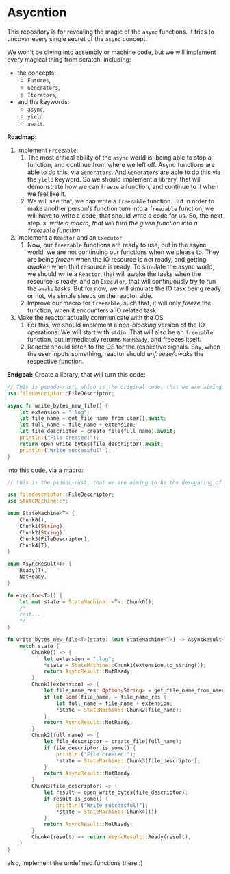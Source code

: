 # Asycntion

This repository is for revealing the magic of the `async` functions.
It tries to uncover every single secret of the `async` concept.

We won't be diving into assembly or machine code, but we will implement every magical thing from scratch, including:
- the concepts:
  - `Futures`,
  - `Generators`,
  - `Iterators`,
- and the keywords:
  - `async`,
  - `yield`
  - `await`.

**Roadmap:**
1. Implement `Freezable`:
   1. The most critical ability of the `async` world is: being able to stop a function, and continue from where we left off.
   Async functions are able to do this, via `Generators`. And `Generators` are able to do this via the `yield` keyword.
   So we should implement a library, that will demonstrate how we can `freeze` a function,
   and continue to it when we feel like it.
   2. We will see that, we can write a `freezable` function. But in order to make another person's function turn into a
   `freezable` function, we will have to write a code, that should write a code for us. So, the next step is:
   *write a macro, that will turn the given function into a `freezable` function*.
2. Implement a `Reactor` and an `Executor`
   1. Now, our `freezable` functions are ready to use, but in the async world,
   we are not continuing our functions when we please to.
   They are being *frozen* when the IO resource is not ready, and getting *awaken* when that resource is ready.
   To simulate the async world, we should write a `Reactor`, that will awake the tasks when the resource is ready,
   and an `Executor`, that will continuously try to run the `awake` tasks.
   But for now, we will simulate the IO task being ready or not, via simple sleeps on the reactor side.
   2. Improve our macro for `freezable`, such that, it will only *freeze* the function, when it encounters a IO related task.
3. Make the reactor actually communicate with the OS
   1. For this, we should implement a *non-blocking* version of the IO operations. We will start with `stdin`.
   That will also be an `freezable` function, but immediately returns `NonReady`, and freezes itself.
   2. Reactor should listen to the OS for the respective signals. Say, when the user inputs something,
   reactor should *unfreeze/awake* the respective function.



**Endgoal:**
Create a library, that will turn this code:
```rust
// This is psuedo-rust, which is the original code, that we are aiming to desugar
use filedescriptor::FileDescriptor;

async fn write_bytes_new_file() {
    let extension = ".log";
    let file_name = get_file_name_from_user().await;
    let full_name = file_name + extension;
    let file_descriptor = create_file(full_name).await;
    println!("File created!");
    return open_write_bytes(file_descriptor).await;
    println!("Write successful!");
}
```

into this code, via a macro:
```rust
// this is the pseudo-rust, that we are aiming to be the desugaring of the original code

use filedescriptor::FileDescriptor;
use StateMachine::*;

enum StateMachine<T> {
    Chunk0(),
    Chunk1(String),
    Chunk2(String),
    Chunk3(FileDescriptor),
    Chunk4(T),
}

enum AsyncResult<T> {
    Ready(T),
    NotReady,
}

fn executor<T>() {
    let mut state = StateMachine::<T>::Chunk0();
    /*
    rest...
    */
}

fn write_bytes_new_file<T>(state: &mut StateMachine<T>) -> AsyncResult<()> {
    match state {
        Chunk0() => {
            let extension = ".log";
            *state = StateMachine::Chunk1(extension.to_string());
            return AsyncResult::NotReady;
        }
        Chunk1(extension) => {
            let file_name_res: Option<String> = get_file_name_from_user();
            if let Some(file_name) = file_name_res {
                let full_name = file_name + extension;
                *state = StateMachine::Chunk2(file_name);
            }
            return AsyncResult::NotReady;
        }
        Chunk2(full_name) => {
            let file_descriptor = create_file(full_name);
            if file_descriptor.is_some() {
                println!("File created!");
                *state = StateMachine::Chunk3(file_descriptor);
            }
            return AsyncResult::NotReady;
        }
        Chunk3(file_descriptor) => {
            let result = open_write_bytes(file_descriptor);
            if result.is_some() {
                println!("Write successful!");
                *state = StateMachine::Chunk4(())
            }
            return AsyncResult::NotReady;
        }
        Chunk4(result) => return AsyncResult::Ready(result),
    }
}
```
also, implement the undefined functions there :)
